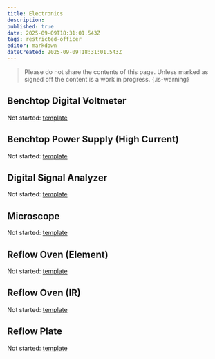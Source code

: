 ```yaml
---
title: Electronics
description: 
published: true
date: 2025-09-09T18:31:01.543Z
tags: restricted-officer
editor: markdown
dateCreated: 2025-09-09T18:31:01.543Z
---
```


> Please do not share the contents of this page.
> Unless marked as signed off the content is a work in progress.
{.is-warning}

## Benchtop Digital Voltmeter

Not started: [template](/docs/tool_inductions/guide#template)

## Benchtop Power Supply (High Current)

Not started: [template](/docs/tool_inductions/guide#template)

## Digital Signal Analyzer

Not started: [template](/docs/tool_inductions/guide#template)

## Microscope

Not started: [template](/docs/tool_inductions/guide#template)

## Reflow Oven (Element)

Not started: [template](/docs/tool_inductions/guide#template)

## Reflow Oven (IR)

Not started: [template](/docs/tool_inductions/guide#template)

## Reflow Plate

Not started: [template](/docs/tool_inductions/guide#template)
